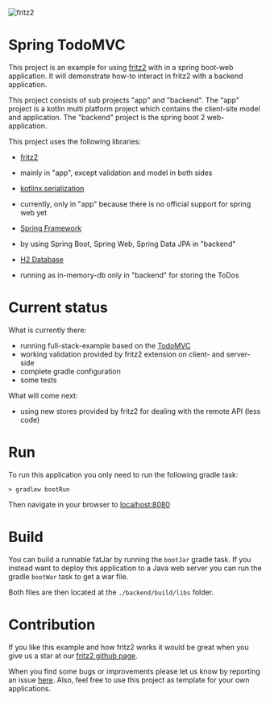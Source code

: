 ![fritz2](https://www.fritz2.dev/images/fritz2_logo_grey.png)

# Spring TodoMVC

This project is an example for using [fritz2](https://www.fritz2.dev/) with in a spring boot-web application.
It will demonstrate how-to interact in fritz2 with a backend application.

This project consists of sub projects "app" and "backend". The "app" project is a kotlin multi platform project 
which contains the client-site model and application. 
The "backend" project is the spring boot 2 web-application.

This project uses the following libraries:
* [fritz2](https://github.com/jwstegemann/fritz2) 
 - mainly in "app", except validation and model in both sides
* [kotlinx.serialization](https://github.com/Kotlin/kotlinx.serialization) 
 - currently, only in "app" because there is no official support for spring web yet
* [Spring Framework](https://start.spring.io/) 
- by using Spring Boot, Spring Web, Spring Data JPA in "backend"
* [H2 Database](https://www.h2database.com/html/main.html) 
- running as in-memory-db only in "backend" for storing the ToDos

# Current status
What is currently there:
* running full-stack-example based on the [TodoMVC](http://todomvc.com/)
* working validation provided by fritz2 extension on client- and server-side
* complete gradle configuration
* some tests

What will come next:
* using new stores provided by fritz2 for dealing with the remote API (less code)

# Run
To run this application you only need to run the following gradle task:
```
> gradlew bootRun
``` 
Then navigate in your browser to [localhost:8080](http://localhost:8080/)

# Build
You can build a runnable fatJar by running the `bootJar` gradle task. 
If you instead want to deploy this application to a Java web server you
can run the gradle `bootWar` task to get a war file.

Both files are then located at the `./backend/build/libs` folder.

# Contribution
If you like this example and how fritz2 works it would be great 
when you give us a star at our [fritz2 github page](https://github.com/jwstegemann/fritz2).

When you find some bugs or improvements please let us know by reporting an issue 
[here](https://github.com/jamowei/fritz2-spring-todomvc/issues).
Also, feel free to use this project as template for your own applications.